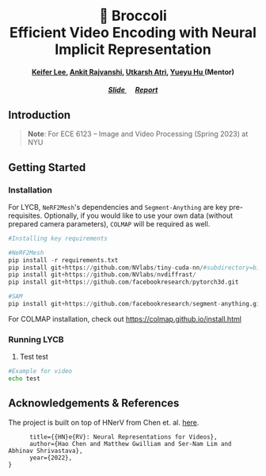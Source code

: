 <br />
<p align="center">

<h1 align="center">🥦 <b>Broccoli</b> <br> Efficient Video Encoding with Neural Implicit Representation
</h1>
  <h4 align="center"><a href="https://github.com/datacrisis">Keifer Lee</a>, <a href="">Ankit Rajvanshi</a>, <a href="">Utkarsh Atri</a>, <a href="">Yueyu Hu </a>(Mentor) </h4>
  
  <h5 align="center"><a href="https://docs.google.com/presentation/d/17Vl2SLQFEUfY_zYlgTjfzdY43zZ397gmQey7Jv0UCr8/"> Slide </a> &emsp; <a href=""> Report </a></h5>
</p>


<!-- # Abstract
![Pipeline of Leave Your Clothes Behind (LYCB)](./assets/pipeline.png)
<p align="center">
  <b>Pipeline of Leave Your Clothes Behind (LYCB)</b>
</p>

# Results & Sample Weights
Below is an illustration of the input / output at each stage of the pipeline with custom data.
![Sample output](https://github.com/IamShubhamGupto/LYCB/blob/main/assets/merged_animation.gif)
<p align="center">
<b>Sample data at each stage. From left to right - Monocular input sequence, SAM extracted mask, NeRF2Mesh reconstructed mesh and test-fit with cloth simulation in Blender</b>
</p>

Sample data used in illustration above and the corresponding trained implicit model and reconstructed mesh can be found [here](https://drive.google.com/file/d/1nKHaewiDw_M1wOnBDXXRA_i0nXSzp8LR/view?usp=share_link)
 -->
 
## Introduction 
> **Note**: For ECE 6123 – Image and Video Processing (Spring 2023) at NYU

## Getting Started

### Installation
For LYCB, `NeRF2Mesh`'s dependencies and `Segment-Anything` are key pre-requisites. Optionally, if you would like to use your own data (without prepared camera parameters), `COLMAP` will be required as well.

```python
#Installing key requirements

#NeRF2Mesh
pip install -r requirements.txt
pip install git+https://github.com/NVlabs/tiny-cuda-nn/#subdirectory=bindings/torch 
pip install git+https://github.com/NVlabs/nvdiffrast/
pip install git+https://github.com/facebookresearch/pytorch3d.git

#SAM
pip install git+https://github.com/facebookresearch/segment-anything.git
```

For COLMAP installation, check out https://colmap.github.io/install.html


### Running LYCB
1. Test test
```bash
#Example for video
echo test
```


## Acknowledgements & References
The project is built on top of HNerV from Chen et. al. [here](https://github.com/haochen-rye/HNeRV).

```@InProceedings{chen2022hnerv,
      title={{HN}e{RV}: Neural Representations for Videos}, 
      author={Hao Chen and Matthew Gwilliam and Ser-Nam Lim and Abhinav Shrivastava},
      year={2022},
}
```
